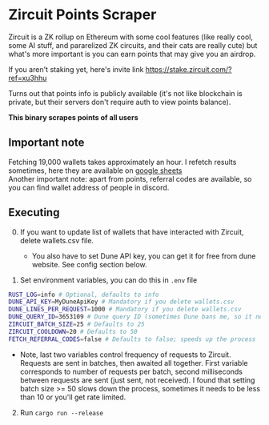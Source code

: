 # Zircuit Points Scraper

Zircuit is a ZK rollup on Ethereum with some cool features (like really cool, some AI stuff, and pararelized ZK circuits, and their cats are really cute)
but what's more important is you can earn points that may give you an airdrop.

If you aren't staking yet, here's invite link https://stake.zircuit.com/?ref=xu3hhu

Turns out that points info is publicly available (it's not like blockchain is private, but their servers don't require auth to view points balance).

**This binary scrapes points of all users**

## Important note

Fetching 19,000 wallets takes approximately an hour. I refetch results sometimes, here they are available on [google sheets](https://docs.google.com/spreadsheets/d/1fbssrYKsxSd9mKDuwAKjMwXwGRMxdVyZiFATj6X1vT0/edit?usp=sharing)  
Another important note: apart from points, referral codes are available, so you can find wallet address of people in discord.

## Executing

0. If you want to update list of wallets that have interacted with Zircuit, delete wallets.csv file.

   - You also have to set Dune API key, you can get it for free from dune website. See config section below.

1. Set environment variables, you can do this in `.env` file

```bash
RUST_LOG=info # Optional, defaults to info
DUNE_API_KEY=MyDuneApiKey # Mandatory if you delete wallets.csv
DUNE_LINES_PER_REQUEST=1000 # Mandatory if you delete wallets.csv
DUNE_QUERY_ID=3653109 # Dune query ID (sometimes Dune bans me, so it needs to be changed)
ZIRCUIT_BATCH_SIZE=25 # Defaults to 25
ZIRCUIT_COOLDOWN=20 # Defaults to 50
FETCH_REFERRAL_CODES=false # Defaults to false; speeds up the process
```

- Note, last two variables control frequency of requests to Zircuit. Requests are sent in batches, then awaited all together.
  First variable corresponds to number of requests per batch, second milliseconds between requests are sent (just sent, not received).
  I found that setting batch size >= 50 slows down the process, sometimes it needs to be less than 10 or you'll get rate limited.

2. Run `cargo run --release`
